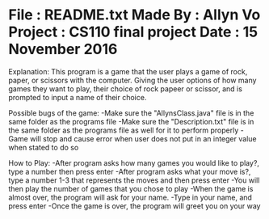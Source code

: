 File    : README.txt
Made By : Allyn Vo
Project : CS110 final project
Date    : 15 November 2016
=============================

Explanation: 
This program is a game that the user plays a game of rock, paper, or scissors with the computer.
Giving the user options of how many games they want to play, their choice of rock papeer or scissor,
and is prompted to input a name of their choice.

Possible bugs of the game:
-Make sure the "AllynsClass.java" file is in the same folder as the programs file
-Make sure the "Description.txt" file is in the same folder as the programs file as well for it to perform properly
-Game will stop and cause error when user does not put in an integer value when stated to do so

How to Play:
-After program asks how many games you would like to play?, type a number then press enter
-After program asks what your move is?, type a number 1-3 that represents the moves and then press enter
-You will then play the number of games that you chose to play
-When the game is almost over, the program will ask for your name.
	-Type in your name, and press enter
-Once the game is over, the program will greet you on your way

